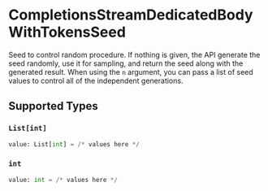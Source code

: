 # CompletionsStreamDedicatedBodyWithTokensSeed

Seed to control random procedure. If nothing is given, the API generate the seed randomly, use it for sampling, and return the seed along with the generated result. When using the `n` argument, you can pass a list of seed values to control all of the independent generations.


## Supported Types

### `List[int]`

```python
value: List[int] = /* values here */
```

### `int`

```python
value: int = /* values here */
```

